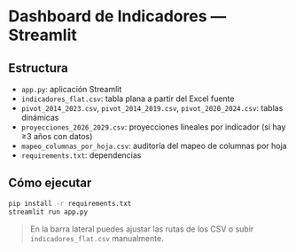 # Dashboard de Indicadores — Streamlit

## Estructura
- `app.py`: aplicación Streamlit
- `indicadores_flat.csv`: tabla plana a partir del Excel fuente
- `pivot_2014_2023.csv`, `pivot_2014_2019.csv`, `pivot_2020_2024.csv`: tablas dinámicas
- `proyecciones_2026_2029.csv`: proyecciones lineales por indicador (si hay ≥3 años con datos)
- `mapeo_columnas_por_hoja.csv`: auditoría del mapeo de columnas por hoja
- `requirements.txt`: dependencias

## Cómo ejecutar
```bash
pip install -r requirements.txt
streamlit run app.py
```

> En la barra lateral puedes ajustar las rutas de los CSV o subir `indicadores_flat.csv` manualmente.